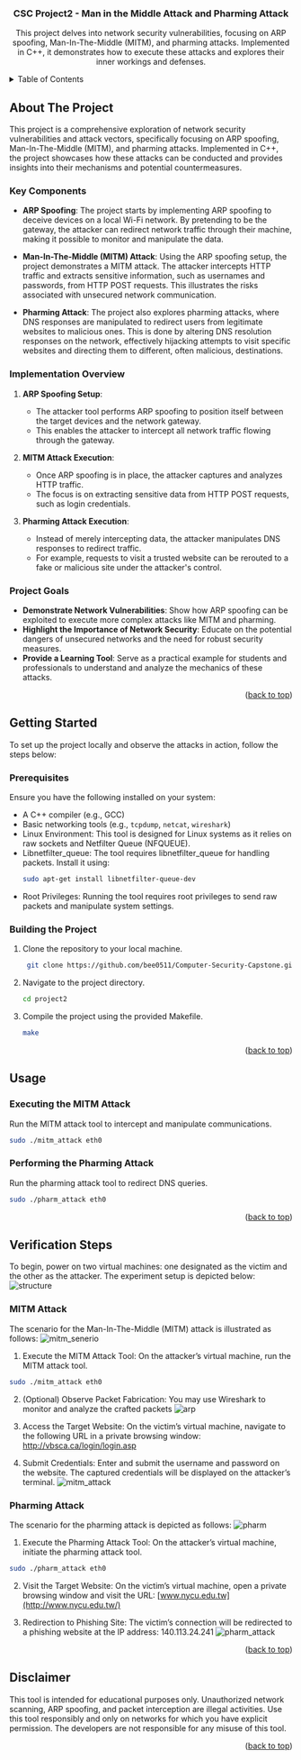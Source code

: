 

<a name="readme-top"></a>

<!-- PROJECT LOGO -->
<h3 align="center">CSC Project2 - Man in the Middle Attack and Pharming Attack</h3>
<p align="center">
This project delves into network security vulnerabilities, focusing on ARP spoofing, Man-In-The-Middle (MITM), and pharming attacks. Implemented in C++, it demonstrates how to execute these attacks and explores their inner workings and defenses.
</p>

<!-- TABLE OF CONTENTS -->
<details>
  <summary>Table of Contents</summary>
  <ol>
    <li>
      <a href="#about-the-project">About The Project</a>
    </li>
    <li>
      <a href="#getting-started">Getting Started</a>
    </li>
    <li><a href="#usage">Usage</a></li>
    <li><a href="#verification-steps">Verification Steps</a></li>
    <li><a href="#environment">Environment</a></li>
    <ul>
        <li><a href="#ip-address">IP Address</a></li>
        <li><a href="#configuration">Configuration</a></li>
    </ul>
    <li><a href="#disclaimer">Disclaimer</a></li>
  </ol>
</details>

<!-- ABOUT THE PROJECT -->

## About The Project

This project is a comprehensive exploration of network security vulnerabilities and attack vectors, specifically focusing on ARP spoofing, Man-In-The-Middle (MITM), and pharming attacks. Implemented in C++, the project showcases how these attacks can be conducted and provides insights into their mechanisms and potential countermeasures.

### Key Components

- **ARP Spoofing**: The project starts by implementing ARP spoofing to deceive devices on a local Wi-Fi network. By pretending to be the gateway, the attacker can redirect network traffic through their machine, making it possible to monitor and manipulate the data.

- **Man-In-The-Middle (MITM) Attack**: Using the ARP spoofing setup, the project demonstrates a MITM attack. The attacker intercepts HTTP traffic and extracts sensitive information, such as usernames and passwords, from HTTP POST requests. This illustrates the risks associated with unsecured network communication.

- **Pharming Attack**: The project also explores pharming attacks, where DNS responses are manipulated to redirect users from legitimate websites to malicious ones. This is done by altering DNS resolution responses on the network, effectively hijacking attempts to visit specific websites and directing them to different, often malicious, destinations.

### Implementation Overview

1. **ARP Spoofing Setup**: 
   - The attacker tool performs ARP spoofing to position itself between the target devices and the network gateway.
   - This enables the attacker to intercept all network traffic flowing through the gateway.

2. **MITM Attack Execution**:
   - Once ARP spoofing is in place, the attacker captures and analyzes HTTP traffic.
   - The focus is on extracting sensitive data from HTTP POST requests, such as login credentials.

3. **Pharming Attack Execution**:
   - Instead of merely intercepting data, the attacker manipulates DNS responses to redirect traffic.
   - For example, requests to visit a trusted website can be rerouted to a fake or malicious site under the attacker's control.

### Project Goals

- **Demonstrate Network Vulnerabilities**: Show how ARP spoofing can be exploited to execute more complex attacks like MITM and pharming.
- **Highlight the Importance of Network Security**: Educate on the potential dangers of unsecured networks and the need for robust security measures.
- **Provide a Learning Tool**: Serve as a practical example for students and professionals to understand and analyze the mechanics of these attacks.


<p align="right">(<a href="#readme-top">back to top</a>)</p>

<!-- GETTING STARTED -->
## Getting Started

To set up the project locally and observe the attacks in action, follow the steps below:

### Prerequisites

Ensure you have the following installed on your system:
- A C++ compiler (e.g., GCC)
- Basic networking tools (e.g., `tcpdump`, `netcat`, `wireshark`)
- Linux Environment: This tool is designed for Linux systems as it relies on raw sockets and Netfilter Queue (NFQUEUE).
- Libnetfilter_queue: The tool requires libnetfilter_queue for handling packets. Install it using:
    ```bash
    sudo apt-get install libnetfilter-queue-dev
    ```
- Root Privileges: Running the tool requires root privileges to send raw packets and manipulate system settings.

### Building the Project

1. Clone the repository to your local machine.
   ```bash
    git clone https://github.com/bee0511/Computer-Security-Capstone.git
   ```
2. Navigate to the project directory.
   ```bash
   cd project2
   ```
3. Compile the project using the provided Makefile.
   ```bash
   make
   ```

<p align="right">(<a href="#readme-top">back to top</a>)</p>

<!-- USAGE EXAMPLES -->
## Usage

### Executing the MITM Attack
Run the MITM attack tool to intercept and manipulate communications.
```bash
sudo ./mitm_attack eth0
```

### Performing the Pharming Attack

Run the pharming attack tool to redirect DNS queries.
```bash
sudo ./pharm_attack eth0
```

<p align="right">(<a href="#readme-top">back to top</a>)</p>

## Verification Steps

To begin, power on two virtual machines: one designated as the victim and the other as the attacker. The experiment setup is depicted below:
![structure](image/structure.png)

### MITM Attack
The scenario for the Man-In-The-Middle (MITM) attack is illustrated as follows:
![mitm_senerio](image/mitm.png)
1. Execute the MITM Attack Tool: On the attacker’s virtual machine, run the MITM attack tool.
```bash
sudo ./mitm_attack eth0
```
2. (Optional) Observe Packet Fabrication:
You may use Wireshark to monitor and analyze the crafted packets
![arp](image/arp.png)

3. Access the Target Website: On the victim’s virtual machine, navigate to the following URL in a private browsing window: http://vbsca.ca/login/login.asp

4. Submit Credentials: Enter and submit the username and password on the website. The captured credentials will be displayed on the attacker’s terminal.
![mitm_attack](image/mitm_attack.png)
### Pharming Attack

The scenario for the pharming attack is depicted as follows:
![pharm](image/pharm.png)

1. Execute the Pharming Attack Tool: On the attacker’s virtual machine, initiate the pharming attack tool.
```bash
sudo ./pharm_attack eth0
```

2. Visit the Target Website: On the victim’s virtual machine, open a private browsing window and visit the URL: [www.nycu.edu.tw](http://www.nycu.edu.tw/)

3. Redirection to Phishing Site: The victim’s connection will be redirected to a phishing website at the IP address: 140.113.24.241
![pharm_attack](image/pharm_attack.png)

<p align="right">(<a href="#readme-top">back to top</a>)</p>

## Disclaimer
This tool is intended for educational purposes only. Unauthorized network scanning, ARP spoofing, and packet interception are illegal activities. Use this tool responsibly and only on networks for which you have explicit permission. The developers are not responsible for any misuse of this tool.
<p align="right">(<a href="#readme-top">back to top</a>)</p>

